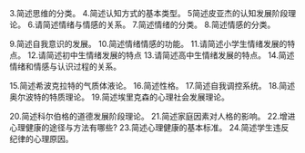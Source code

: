     

3.简述思维的分类。
4.简述认知方式的基本类型。
5简述皮亚杰的认知发展阶段理论。
6.请简述情绪与情感的关系。
7.简述情绪的分类。
8.简述情感的分类。


9.简述自我意识的发展。
10.简述情绪情感的功能。
11.请简述小学生情绪发展的特点。
12.请简述初中生情绪发展的特点
13.请简述高中生情绪发展的特点。
14.简述情绪和情感与认识过程的关系。



15.简述希波克拉特的气质体液论。
16.简述性格。
17.简述自我调控系统。
18.简述奥尔波特的特质理论。
19.简述埃里克森的心理社会发展理论。



20.简述科尔伯格的道德发展阶段理论。
21.简述家庭因素对人格的影响。
22.增进心理健康的途径与方法有哪些?
23.简述心理健康的基本标准。
24.简述学生违反纪律的心理原因。